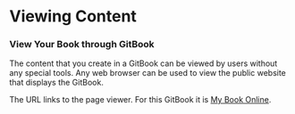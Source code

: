 # Viewing Content

### View Your Book through GitBook

The content that you create in a GitBook can be viewed by users without any special tools. Any web browser can be used to view the public website that displays the GitBook.

The URL links to the page viewer.  For this GitBook it is [My Book Online](https://shrinking-world.gitbook.io/my-book-online/~/edit/primary/viewing-content). 

